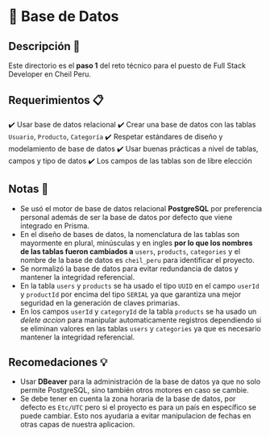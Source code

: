 # :file_folder: Base de Datos

## Descripción :page_facing_up:

Este directorio es el **paso 1** del reto técnico para el puesto de Full Stack Developer en Cheil Peru.

## Requerimientos :clipboard:

:heavy_check_mark: Usar base de datos relacional
:heavy_check_mark: Crear una base de datos con las tablas `Usuario`, `Producto`, `Categoría`
:heavy_check_mark: Respetar estándares de diseño y modelamiento de base de datos
:heavy_check_mark: Usar buenas prácticas a nivel de tablas, campos y tipo de datos
:heavy_check_mark: Los campos de las tablas son de libre elección

## Notas :memo:

- Se usó el motor de base de datos relacional **PostgreSQL** por preferencia personal además de ser la base de datos por defecto que viene integrado en Prisma.
- En el diseño de bases de datos, la nomenclatura de las tablas son mayormente en plural, minúsculas y en ingles **por lo que los nombres de las tablas fueron cambiados a** `users`, `products`, `categories` y el nombre de la base de datos es `cheil_peru` para identificar el proyecto.
- Se normalizó la base de datos para evitar redundancia de datos y mantener la integridad referencial.
- En la tabla `users` y `products` se ha usado el tipo `UUID` en el campo `userId` y `productId` por encima del tipo `SERIAL` ya que garantiza una mejor seguridad en la generación de claves primarias.
- En los campos `userId` y `categoryId` de la tabla `products` se ha usado un _delete accion_ para manipular automaticamente registros dependiendo si se eliminan valores en las tablas `users` y `categories` ya que es necesario mantener la integridad referencial.

## Recomedaciones :bulb:

- Usar **DBeaver** para la administración de la base de datos ya que no solo permite PostgreSQL, sino también otros motores en caso se cambie.
- Se debe tener en cuenta la zona horaria de la base de datos, por defecto es `Etc/UTC` pero si el proyecto es para un país en específico se puede cambiar. Esto nos ayudaria a evitar manipulacion de fechas en otras capas de nuestra aplicacion.
